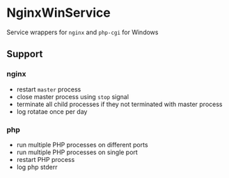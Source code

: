 # NginxWinService
Service wrappers for `nginx` and `php-cgi` for Windows

## Support

### nginx
 * restart `master` process
 * close master process using `stop` signal
 * terminate all child processes if they not terminated with master process
 * log rotatae once per day

### php
 * run multiple PHP processes on different ports
 * run multiple PHP processes on single port
 * restart PHP process
 * log php stderr
